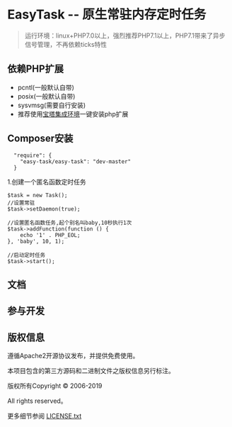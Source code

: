﻿EasyTask -- 原生常驻内存定时任务
===============

> 运行环境：linux+PHP7.0以上，强烈推荐PHP7.1以上，PHP7.1带来了异步信号管理，不再依赖ticks特性

## 依赖PHP扩展

* pcntl(一般默认自带)
* posix(一般默认自带)
* sysvmsg(需要自行安装)
* 推荐使用[宝塔集成环境](http://www.bt.cn/)一键安装php扩展



## Composer安装

~~~
  "require": {
    "easy-task/easy-task": "dev-master"
  }
~~~

1.创建一个匿名函数定时任务
~~~
$task = new Task();
//设置常驻
$task->setDaemon(true);

//设置匿名函数任务,起个别名叫baby,10秒执行1次
$task->addFunction(function () {
    echo '1' . PHP_EOL;
}, 'baby', 10, 1);

//启动定时任务
$task->start();
~~~

## 文档



## 参与开发



## 版权信息

遵循Apache2开源协议发布，并提供免费使用。

本项目包含的第三方源码和二进制文件之版权信息另行标注。

版权所有Copyright © 2006-2019 

All rights reserved。

更多细节参阅 [LICENSE.txt](LICENSE.txt)

